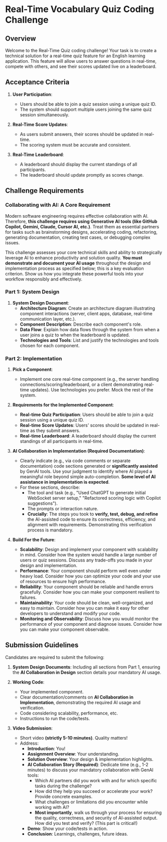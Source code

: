 # Real-Time Vocabulary Quiz Coding Challenge

## Overview

Welcome to the Real-Time Quiz coding challenge! Your task is to create a technical solution for a real-time quiz feature for an English learning application. This feature will allow users to answer questions in real-time, compete with others, and see their scores updated live on a leaderboard.

## Acceptance Criteria

1. **User Participation**:
   - Users should be able to join a quiz session using a unique quiz ID.
   - The system should support multiple users joining the same quiz session simultaneously.

2. **Real-Time Score Updates**:
   - As users submit answers, their scores should be updated in real-time.
   - The scoring system must be accurate and consistent.

3. **Real-Time Leaderboard**:
   - A leaderboard should display the current standings of all participants.
   - The leaderboard should update promptly as scores change.

## Challenge Requirements

### Collaborating with AI: A Core Requirement
Modern software engineering requires effective collaboration with AI. Therefore, **this challenge requires using Generative AI tools (like GitHub Copilot, Gemini, Claude, Cursor AI, etc.)**. Treat them as essential partners for tasks such as brainstorming designs, accelerating coding, refactoring, generating documentation, creating test cases, or debugging complex issues.

This challenge assesses your core technical skills and ability to strategically leverage AI to enhance productivity and solution quality. **You must demonstrate and document your AI usage** throughout the design and implementation process as specified below; this is a key evaluation criterion. Show us how you integrate these powerful tools into your workflow responsibly and effectively.

### Part 1: System Design

1. **System Design Document**:
   - **Architecture Diagram**: Create an architecture diagram illustrating component interactions (server, client apps, database, real-time communication layer, etc.).
   - **Component Description**:  Describe each component's role.
   - **Data Flow**: Explain how data flows through the system from when a user joins a quiz to when the leaderboard is updated.
   - **Technologies and Tools**: List and justify the technologies and tools chosen for each component.

### Part 2: Implementation

1. **Pick a Component**:
   - Implement one core real-time component (e.g., the server handling connections/scoring/leaderboard, or a client demonstrating real-time updates). Use technologies you prefer. Mock the rest of the system.

2. **Requirements for the Implemented Component**:
   - **Real-time Quiz Participation**: Users should be able to join a quiz session using a unique quiz ID.
   - **Real-time Score Updates**: Users' scores should be updated in real-time as they submit answers.
   - **Real-time Leaderboard**: A leaderboard should display the current standings of all participants in real-time.

3. **AI Collaboration in Implementation (Required Documentation)**:
   - Clearly indicate (e.g., via code comments or separate documentation) code sections generated or **significantly assisted** by GenAI tools. Use your judgment to identify where AI played a meaningful role beyond simple auto-completion. **Some level of AI assistance in implementation is expected**.
   - For these sections, describe:
      - The tool and task (e.g., "Used ChatGPT to generate initial WebSocket server setup," "Refactored scoring logic with Copilot suggestions").
      - The prompts or interaction nature.
      - **Crucially**: The steps you took to **verify, test, debug, and refine** the AI-assisted code to ensure its correctness, efficiency, and alignment with requirements. Demonstrating this verification process is mandatory.

4. **Build For the Future**:
   - **Scalability**: Design and implement your component with scalability in mind. Consider how the system would handle a large number of users or quiz sessions. Discuss any trade-offs you made in your design and implementation.
   - **Performance**: Your component should perform well even under heavy load. Consider how you can optimize your code and your use of resources to ensure high performance.
   - **Reliability**: Your component should be reliable and handle errors gracefully. Consider how you can make your component resilient to failures.
   - **Maintainability**: Your code should be clean, well-organized, and easy to maintain. Consider how you can make it easy for other developers to understand and modify your code.
   - **Monitoring and Observability**: Discuss how you would monitor the performance of your component and diagnose issues. Consider how you can make your component observable.

## Submission Guidelines

Candidates are required to submit the following:

1. **System Design Documents**: Including all sections from Part 1, ensuring the **AI Collaboration in Design** section details your mandatory AI usage.

2. **Working Code**:
   - Your implemented component.
   - Clear documentation/comments on **AI Collaboration in Implementation**, demonstrating the required AI usage and verification.
   - Code considering scalability, performance, etc.
   - Instructions to run the code/tests.

3. **Video Submission**:
   - Short video **(strictly 5-10 minutes)**. Quality matters!
   - Address:
      - **Introduction**: You!
      - **Assignment Overview**: Your understanding.
      - **Solution Overview**: Your design & implementation highlights.
      - **AI Collaboration Story (Required)**: Dedicate time (e.g., 1-2 minutes) to discuss your mandatory collaboration with GenAI tools:
         - Which AI partners did you work with and for which specific tasks during the challenge?
         - How did they help you succeed or accelerate your work? Provide concrete examples.
         - What challenges or limitations did you encounter while working with AI?
         - **Most importantly**, walk us through your process for ensuring the quality, correctness, and security of AI-assisted output. How did you test and verify? (This part is critical!)
      - **Demo**: Show your code/tests in action.
      - **Conclusion**: Learnings, challenges, future ideas.
